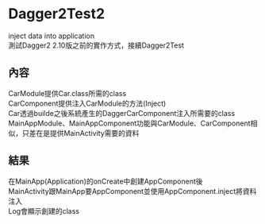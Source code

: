 # Dagger2Test2
inject data into application  
測試Dagger2 2.10版之前的實作方式，接續Dagger2Test

## 內容 ##
CarModule提供Car.class所需的class  
CarComponent提供注入CarModule的方法(Inject)  
Car透過builde之後系統產生的DaggerCarComponent注入所需要的class   
MainAppModule、MainAppComponent功能與CarModule、CarComponent相似，只差在是提供MainActivity需要的資料

## 結果 ##
在MainApp(Application)的onCreate中創建AppComponent後  
MainActivity跟MainApp要AppComponent並使用AppComponent.inject將資料注入  
Log會顯示創建的class  
